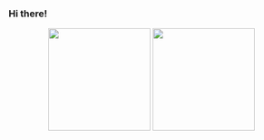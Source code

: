 ### Hi there!

<div align="center">
    <img height="180em" src="https://github-readme-stats.vercel.app/api?username=Matteous&show_icons=true&theme=yellow&include_all_commits=true&count_private=true"/>
  <img height="180em" src="https://github-readme-stats.vercel.app/api/top-langs/?username=Matteous&layout=compact&langs_count=7&theme=yellow"/>
</div>

